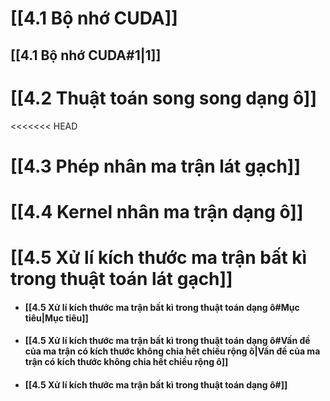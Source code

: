# [[4.1 Bộ nhớ CUDA]]

## [[4.1 Bộ nhớ CUDA#1|1]]
# [[4.2 Thuật toán song song dạng ô]]
<<<<<<< HEAD
# [[4.3 Phép nhân ma trận lát gạch]]
# [[4.4 Kernel nhân ma trận dạng ô]]
# [[4.5 Xử lí kích thước ma trận bất kì trong thuật toán lát gạch]]
- #### [[4.5 Xử lí kích thước ma trận bất kì trong thuật toán dạng ô#Mục tiêu|Mục tiêu]]
- #### [[4.5 Xử lí kích thước ma trận bất kì trong thuật toán dạng ô#Vấn đề của ma trận có kích thước không chia hết chiều rộng ô|Vấn đề của ma trận có kích thước không chia hết chiều rộng ô]]
- #### [[4.5 Xử lí kích thước ma trận bất kì trong thuật toán dạng ô#]]


